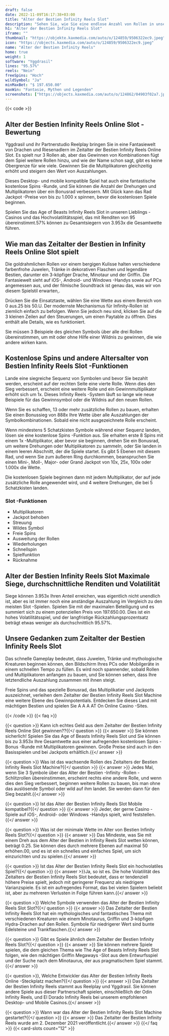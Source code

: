 ```yaml
---
draft: false
date: 2022-11-09T16:17:38+03:00
title: "Alter der Bestien Infinity Reels Slot"
description: "Sehen Sie, wie Sie eine endlose Anzahl von Rollen in unserem Überblick über das Age of Beasts Infinity Reels Slot freischalten können. Wir finden auch, wie man es mit dem besten Casino -Bonus spielt."
h1: "Alter der Bestien Infinity Reels Slot"
iframe: ""
thumbnail: "https://objekte.kaxmedia.com/auto/o/124859/9506322ec9.jpeg"
icon: "https://objects.kaxmedia.com/auto/o/124859/9506322ec9.jpeg"
name: "Alter der Bestien Infinity Reels"
home: true
weight: 1
software: "Yggdrasil"
lines: "95.57%"
reels: "Nein"
freeSpins: "Hoch"
wildSymbol: "Ja"
minMaxBet: "$ 197.650.00"
maxWin: "Fantasie, Mythen und Legenden"
screenshots: ["https://objects.kaxmedia.com/auto/o/124862/04903f02a7.jpeg"]
---
```


{{< code >}}<h2>Alter der Bestien Infinity Reels Online Slot -Bewertung</h2><p>Yggdrasil und ihr Partnerstudio Reelplay bringen Sie in eine Fantasiewelt von Drachen und Riesenadlern im Zeitalter der Bestien Infinity Reels Online Slot. Es spielt nur 3 Rollen ab, aber das Gewinnen von Kombinationen fügt dem Spiel weitere Rollen hinzu, und wie der Name schon sagt, gibt es keine Obergrenze für wie viele. Gewinnen Sie die Multiplikatoren gleichzeitig erhöht und steigern den Wert von Auszahlungen.</p><p>Dieses Desktop- und mobile kompatible Spiel hat auch eine fantastische kostenlose Spins -Runde, und Sie können die Anzahl der Drehungen und Multiplikatoren über ein Bonusrad verbessern. Mit Glück kann das Rad Jackpot -Preise von bis zu 1.000 x spinnen, bevor die kostenlosen Spiele beginnen.</p><p>Spielen Sie das Age of Beasts Infinity Reels Slot in unseren Lieblings -Casinos und das Hochvolatilitätsspiel, das mit Renditen von 95 übereinstimmt.57% können zu Gesamtsiegern von 3.953x die Gesamtwette führen.</p><h2>Wie man das Zeitalter der Bestien in Infinity Reels Online Slot spielt</h2><p>Die goldrahmlichen Rollen vor einem bergigen Kulisse halten verschiedene farbenfrohe Juwelen, Tränke in dekorativen Flaschen und legendäre Bestien, darunter ein 3-köpfiger Drache, Minotaur und der Griffin. Die Fantasiewelt sieht auf iOS-, Android- und Windows -Handys sowie auf PCs angemessen aus, und der filmische Soundtrack ist genau das, was wir von diesem Spielstil erwarten,.</p><p>Drücken Sie die Einsatztaste, wählen Sie eine Wette aus einem Bereich von 0 aus.25 bis 50.U. Der modernste Mechanismus für Infinity-Rollen ist ziemlich einfach zu befolgen. Wenn Sie jedoch neu sind, klicken Sie auf die 3 kleinen Zeilen auf den Steuerungen, um einen Paytable zu öffnen. Dies enthält alle Details, wie es funktioniert.</p><p>Sie müssen 3 Beispiele des gleichen Symbols über alle drei Rollen übereinstimmen, um mit oder ohne Hilfe einer Wildnis zu gewinnen, die wie andere wirken kann.</p><h2>Kostenlose Spins und andere Altersalter von Bestien Infinity Reels Slot -Funktionen</h2><p>Lande eine siegreiche Sequenz von Symbolen und bevor Sie bezahlt werden, erscheint auf der rechten Seite eine vierte Rolle. Wenn dies den Sieg verbessert, erscheint eine weitere Rolle und ein Gewinnmultiplikator erhöht sich um 1x. Dieses Infinity Reels -System läuft so lange wie neue Beispiele für das Gewinnsymbol oder die Wildnis auf den neuen Rollen.</p><p>Wenn Sie es schaffen, 13 oder mehr zusätzliche Rollen zu bauen, erhalten Sie einen Bonussieg von 888x Ihre Wette über alle Auszahlungen der Symbolkombinationen. Sobald eine nicht ausgezeichnete Rolle erscheint.</p><p>Wenn mindestens 5 Schatzkisten Symbole während einer Sequenz landen, lösen sie eine kostenlose Spins -Funktion aus. Sie erhalten erste 8 Spins mit einem 1x -Multiplikator, aber bevor sie beginnen, drehen Sie ein Bonusrad, um weitere Drehungen oder Multiplikatoren zu sammeln, oder Sie landen in einem leeren Abschnitt, der die Spiele startet. Es gibt 5 Ebenen mit diesem Rad, und wenn Sie zum äußeren Ring durchkommen, beanspruchen Sie einen Mini-, Moll-, Major- oder Grand Jackpot von 10x, 25x, 100x oder 1.000x die Wette.</p><p>Die kostenlosen Spiele beginnen dann mit jedem Multiplikator, der auf jede zusätzliche Rolle angewendet wird, und 4 weitere Drehungen, die bei 5 Schatzkisten landen.</p><h3>
Slot -Funktionen</h3><ul>
<li></span>
Multiplikatoren</li>
<li></span>
Jackpot behoben</li>
<li></span>
Streuung</li>
<li></span>
Wildes Symbol</li>
<li></span>
Freie Spins</li>
<li></span>
Ausweitung der Rollen</li>
<li></span>
Wiederholungen</li>
<li></span>
Schnellspin</li>
<li></span>
Spielfunktion</li>
<li></span>
Rücknahme</li></ul><h2>Alter der Bestien Infinity Reels Slot Maximale Siege, durchschnittliche Renditen und Volatilität</h2><p>Siege können 3.953x Ihren Anteil erreichen, was eigentlich nicht unendlich ist, aber es ist immer noch eine anständige Auszahlung im Vergleich zu den meisten Slot -Spielen. Spielen Sie mit der maximalen Beteiligung und es summiert sich zu einem potenziellen Preis von 197.650.00. Dies ist ein hohes Volatilitätsspiel, und der langfristige Rückzahlungsprozentsatz beträgt etwas weniger als durchschnittlich 95.57%.</p><h2>Unsere Gedanken zum Zeitalter der Bestien Infinity Reels Slot</h2><p>Das schnelle Gameplay bedeutet, dass Juwelen, Tränke und mythologische Kreaturen beginnen können, den Bildschirm Ihres PCs oder Mobilgeräte in einem schnellen Tempo zu füllen. Es wird noch spannender, sobald Rollen und Multiplikatoren anfangen zu bauen, und Sie können sehen, dass Ihre letztendliche Auszahlung zusammen mit ihnen steigt.</p><p>Freie Spins und das spezielle Bonusrad, das Multiplikatier und Jackpots auszeichnet, verleihen dem Zeitalter der Bestien Infinity Reels Slot Machine eine weitere Ebene des Gewinnpotentials. Entdecken Sie dieses Land mit mächtigen Bestien und spielen Sie A A A AT On Online Casino -Sites.</p>
{{< /code >}}
{{< faq >}}

{{< question >}} Kann ich echtes Geld aus dem Zeitalter der Bestien Infinity Reels Online Slot gewinnen??{{</ question >}}
{{< answer >}} Sie können sicherlich! Spielen Sie das Age of Beasts Infinity Reels Slot und Sie können bis zu 3.953x Ihre Gesamtwette aus einer aufregenden kostenlosen Spins -Bonus -Runde mit Multiplikatoren gewinnen. Große Preise sind auch in den Basisspielen und bei Jackpots erhältlich.{{</ answer >}}

{{< question >}} Was ist das wachsende Rollen des Zeitalters der Bestien Infinity Reels Slot Machine?{{</ question >}}
{{< answer >}} Jedes Mal, wenn Sie 3 Symbole über das Alter der Bestien -Infinity -Rollen -Schlitzrollen übereinstimmen, erscheint rechts eine andere Rolle, und wenn dies den Sieg verbessert, beginnen weitere Rollen zu bauen, bis man ohne das auslösende Symbol oder wild auf ihm landet. Sie werden dann für den Sieg bezahlt.{{</ answer >}}

{{< question >}} Ist das Alter der Bestien Infinity Reels Slot Mobile kompatibel?{{</ question >}}
{{< answer >}} Jeder, der gerne Casino -Spiele auf iOS-, Android- oder Windows -Handys spielt, wird feststellen.{{</ answer >}}

{{< question >}} Was ist der minimale Wette im Alter von Bestien Infinity Reels Slot?{{</ question >}}
{{< answer >}} Das Mindeste, was Sie mit einem Dreh aus dem Alter der Bestien in Infinity Reels Slot wetten können, beträgt 0.25. Sie können dies durch mehrere Ebenen auf maximal 50 erhöhen.00, und es ist ein schnelles und einfaches Spiel, um sich einzurichten und zu spielen.{{</ answer >}}

{{< question >}} Ist das Alter der Bestien Infinity Reels Slot ein hochvolatiles Spiel?{{</ question >}}
{{< answer >}}Ja, so ist es. Die hohe Volatilität des Zeitalters der Bestien Infinity Reels Slot bedeutet, dass er tendenziell höhere Preise spielt, jedoch mit geringerer Frequenz als niedrigere Varianzspiele. Es ist ein aufregendes Format, das bei vielen Spielern beliebt ist, aber zu mehreren Verlusten in Folge führen kann.{{</ answer >}}

{{< question >}} Welche Symbole verwenden das Alter der Bestien Infinity Reels Slot Slot?{{</ question >}}
{{< answer >}} Das Zeitalter der Bestien Infinity Reels Slot hat ein mythologisches und fantastisches Thema mit verschiedenen Kreaturen wie einem Minotaurus, Griffin und 3-köpfigen Hydra-Drachen auf den Rollen. Symbole für niedrigerer Wert sind bunte Edelsteine und Trankflaschen.{{</ answer >}}

{{< question >}} Gibt es Spiele ähnlich dem Zeitalter der Bestien Infinity Reels Slot?{{</ question >}}
{{< answer >}} Sie können mehrere Spiele spielen, die dem gleichen Thema wie The Age of Beasts Infinity Reels Slot folgen, wie den mächtigen Griffin Megaways -Slot aus dem Entwurfsspiel und der Suche nach dem Minotaurus, der aus pragmatischem Spiel stammt.{{</ answer >}}

{{< question >}}, Welche Entwickler das Alter der Bestien Infinity Reels Online -Steckplatz machen?{{</ question >}}
{{< answer >}} Das Zeitalter der Bestien Infinity Reels stammt aus Reelplay und Yggdrasil. Sie können andere Spiele aus dieser Partnerschaft spielen, einschließlich der Odin Infinity Reels, und El Dorado Infinity Reels bei unserem empfohlenen Desktop- und Mobile Casinos.{{</ answer >}}

{{< question >}} Wann war das Alter der Bestien Infinity Reels Slot Machine gestartet?{{</ question >}}
{{< answer >}} Das Zeitalter der Bestien Infinity Reels wurde am 2. Dezember 2021 veröffentlicht.{{</ answer >}}
{{</ faq >}}
 {{< card-slots count="12" >}}